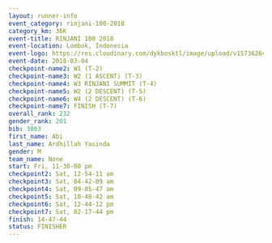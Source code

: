 ```yaml
---
layout: runner-info 
event_category: rinjani-100-2018 
category_km: 36K 
event-title: RINJANI 100 2018 
event-location: Lombok, Indonesia 
event-logo: https://res.cloudinary.com/dykbosktl/image/upload/v1573626435/Logo/Rinjani_eoufbh.png 
event-date: 2018-03-04 
checkpoint-name2: W1 (T-2) 
checkpoint-name3: W2 (1 ASCENT) (T-3) 
checkpoint-name4: W3 RINJANI SUMMIT (T-4) 
checkpoint-name5: W2 (2 DESCENT) (T-5) 
checkpoint-name6: W4 (2 DESCENT) (T-6) 
checkpoint-name7: FINISH (T-7) 
overall_rank: 232
gender_rank: 201
bib: 3063
first_name: Abi
last_name: Ardhillah Yasinda
gender: M
team_name: None
start: Fri, 11-30-00 pm
checkpoint2: Sat, 12-54-11 am
checkpoint3: Sat, 04-42-09 am
checkpoint4: Sat, 09-05-47 am
checkpoint5: Sat, 10-48-42 am
checkpoint6: Sat, 12-44-12 pm
checkpoint7: Sat, 02-17-44 pm
finish: 14-47-44
status: FINISHER
---
```

